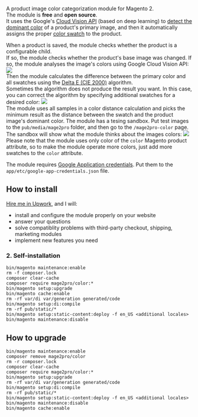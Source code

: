 A product image color categorization module for Magento 2.  
The module is **free** and **open source**.  
It uses the Google's [Cloud Vision API](https://cloud.google.com/vision) (based on deep learning) to [detect the dominant color](https://cloud.google.com/vision/docs/detecting-properties) of a product's primary image, and then it automatically assigns the proper [color swatch](https://docs.magento.com/m2/ce/user_guide/catalog/swatches.html) to the product.

When a product is saved, the module checks whether the product is a configurable child.  
If so, the module checks whether the product's base image was changed.
If so, the module analyses the image's colors using Google Cloud Vision API:
![](https://mage2.pro/uploads/default/original/2X/e/e61b9b1633bdefa4e954fcf1f48171b21c815bfa.png)    
Then the module calculates the difference between the primary color and all swatches using the [Delta E (CIE 2000)](http://www.brucelindbloom.com/index.html?Eqn_DeltaE_CIE2000.html) algorithm.  
Sometimes the algorithm does not produce the result you want.
In this case, you can correct the algorithm by specifying additional swatches for a desired color:
![](https://mage2.pro/uploads/default/original/2X/3/3b1463c1ad75180b1884818285d6c387a31c5117.png)  
The module uses all samples in a color distance calculation and picks the minimum result as the distance between the swatch and the product image's dominant color.
The module has a tesing sandbox.
Put test images to the `pub/media/mage2pro` folder, and then go to the `/mage2pro-color` page.
The sandbox will show what the module thinks about the images colors:
![](https://mage2.pro/uploads/default/original/2X/5/547942b73174491bcd7b8de56e5975ca8d087e38.png)  
Please note that the module uses only color of the `color` Magento product attribute, so to make the module operate more colors, just add more swatches to the `color` attribute.

The module requires [Google Application credentials](https://cloud.google.com/vision/docs/quickstart-client-libraries). Put them to the `app/etc/google-app-credentials.json` file.

## How to install
[Hire me in Upwork](https://www.upwork.com/fl/mage2pro), and I will: 
- install and configure the module properly on your website
- answer your questions
- solve compatiblity problems with third-party checkout, shipping, marketing modules
- implement new features you need 

### 2. Self-installation
```
bin/magento maintenance:enable
rm -f composer.lock
composer clear-cache
composer require mage2pro/color:*
bin/magento setup:upgrade
bin/magento cache:enable
rm -rf var/di var/generation generated/code
bin/magento setup:di:compile
rm -rf pub/static/*
bin/magento setup:static-content:deploy -f en_US <additional locales>
bin/magento maintenance:disable
```

## How to upgrade
```
bin/magento maintenance:enable
composer remove mage2pro/color
rm -r composer.lock
composer clear-cache
composer require mage2pro/color:*
bin/magento setup:upgrade
rm -rf var/di var/generation generated/code
bin/magento setup:di:compile
rm -rf pub/static/*
bin/magento setup:static-content:deploy -f en_US <additional locales>
bin/magento maintenance:disable
bin/magento cache:enable
```
